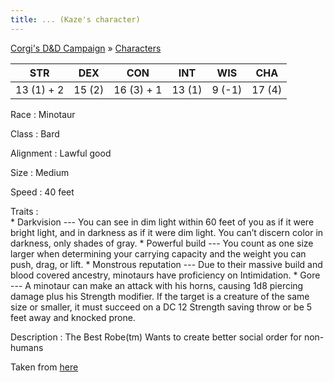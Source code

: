 ```yaml
---
title: ... (Kaze's character)
---
```


[Corgi's D&D Campaign](/games/corgi) &raquo; [Characters](/games/corgi/characters)

STR        | DEX    | CON        | INT    | WIS    | CHA
-----------|--------|------------|--------|--------|-------
13 (1) + 2 | 15 (2) | 16 (3) + 1 | 13 (1) | 9 (-1) | 17 (4)

Race
:   Minotaur

Class
:   Bard

Alignment
:   Lawful good

Size
:   Medium

Speed
:   40 feet

Traits
:  
    * Darkvision --- You can see in dim light within 60 feet of you as if it were bright light, and in darkness as if it were dim light. You can’t discern color in darkness, only shades of gray.
    * Powerful build --- You count as one size larger when determining your carrying capacity and the weight you can push, drag, or lift.
    * Monstrous reputation --- Due to their massive build and blood covered ancestry, minotaurs have proficiency on Intimidation.
    * Gore --- A minotaur can make an attack with his horns, causing 1d8 piercing damage plus his Strength modifier.  If the target is a creature of the same size or smaller, it must succeed on a DC 12 Strength saving throw or be 5 feet away and knocked prone.

Description
:   The Best Robe(tm) Wants to create better social order for non-humans

Taken from [here](https://www.dndbeyond.com/characters/races/1259-minotaur)

